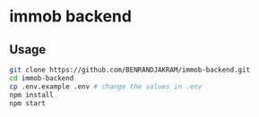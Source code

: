 # immob backend

## Usage

```bash
git clone https://github.com/BENRANDJAKRAM/immob-backend.git
cd immob-backend
cp .env.example .env # change the values in .env
npm install
npm start 
```